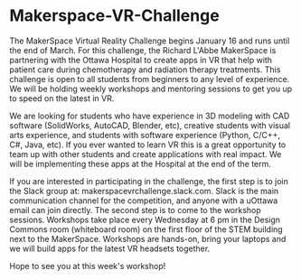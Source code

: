 # Makerspace-VR-Challenge

The MakerSpace Virtual Reality Challenge begins January 16 and runs until the end of March. For this challenge, the Richard L'Abbe MakerSpace is partnering with the Ottawa Hospital to create apps in VR that help with patient care during chemotherapy and radiation therapy treatments. This challenge is open to all students from beginners to any level of experience. We will be holding weekly workshops and mentoring sessions to get you up to speed on the latest in VR.  

We are looking for students who have experience in 3D modeling with CAD software (SolidWorks, AutoCAD, Blender, etc), creative students with visual arts experience, and students with software experience (Python, C/C++, C#, Java, etc). If you ever wanted to learn VR this is a great opportunity to team up with other students and create applications with real impact. We will be implementing these apps at the Hospital at the end of the term.

If you are interested in participating in the challenge, the first step is to join the Slack group at: makerspacevrchallenge.slack.com. Slack is the main communication channel for the competition, and anyone with a uOttawa email can join directly. The second step is to come to the workshop sessions. Workshops take place every Wednesday at 6 pm in the Design Commons room (whiteboard room) on the first floor of the STEM building next to the MakerSpace. Workshops are hands-on, bring your laptops and we will build apps for the latest VR headsets together.

Hope to see you at this week's workshop!
